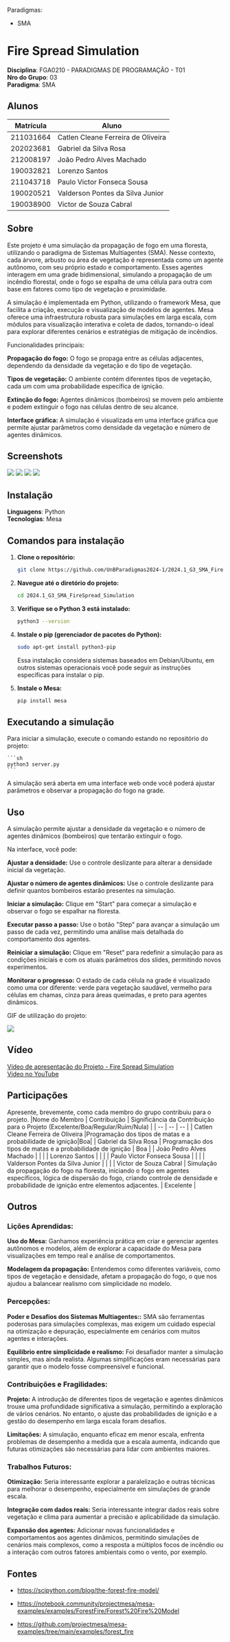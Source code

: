Paradigmas:
 - SMA

# Fire Spread Simulation

**Disciplina**: FGA0210 - PARADIGMAS DE PROGRAMAÇÃO - T01 <br>
**Nro do Grupo**: 03<br>
**Paradigma**: SMA<br>

## Alunos
|Matrícula | Aluno |
| -- | -- |
| 211031664  |  Catlen Cleane Ferreira de Oliveira |
| 202023681  |  Gabriel da Silva Rosa |
| 212008197  |  João Pedro Alves Machado |
| 190032821  |  Lorenzo Santos |
| 211043718  |  Paulo Victor Fonseca Sousa |
| 190020521  |  Valderson Pontes da Silva Junior |
| 190038900  |  Victor de Souza Cabral |

## Sobre 
Este projeto é uma simulação da propagação de fogo em uma floresta, utilizando o paradigma de Sistemas Multiagentes (SMA). Nesse contexto, cada árvore, arbusto ou área de vegetação é representada como um agente autônomo, com seu próprio estado e comportamento. Esses agentes interagem em uma grade bidimensional, simulando a propagação de um incêndio florestal, onde o fogo se espalha de uma célula para outra com base em fatores como tipo de vegetação e proximidade.

A simulação é implementada em Python, utilizando o framework Mesa, que facilita a criação, execução e visualização de modelos de agentes. Mesa oferece uma infraestrutura robusta para simulações em larga escala, com módulos para visualização interativa e coleta de dados, tornando-o ideal para explorar diferentes cenários e estratégias de mitigação de incêndios.

Funcionalidades principais:

**Propagação do fogo:** O fogo se propaga entre as células adjacentes, dependendo da densidade da vegetação e do tipo de vegetação.

**Tipos de vegetação:** O ambiente contém diferentes tipos de vegetação, cada um com uma probabilidade específica de ignição.

**Extinção do fogo:** Agentes dinâmicos (bombeiros) se movem pelo ambiente e podem extinguir o fogo nas células dentro de seu alcance.

**Interface gráfica:** A simulação é visualizada em uma interface gráfica que permite ajustar parâmetros como densidade da vegetação e número de agentes dinâmicos.

## Screenshots

![](assets/img1.jpg)
![](assets/img2.jpg)
![](assets/img3.jpg)
![](assets/img4.jpg)

## Instalação 
**Linguagens**: Python<br>
**Tecnologias**: Mesa<br>

## Comandos para instalação

1. **Clone o repositório:**

    ```sh
    git clone https://github.com/UnBParadigmas2024-1/2024.1_G3_SMA_FireSpread_Simulation.git
    ```

2. **Navegue até o diretório do projeto:**

    ```sh
    cd 2024.1_G3_SMA_FireSpread_Simulation
    ```

2. **Verifique se o Python 3 está instalado:**

    ```sh
    python3 --version
    ```

3. **Instale o pip (gerenciador de pacotes do Python):**

    ```sh
    sudo apt-get install python3-pip
    ```

    Essa instalação considera sistemas baseados em Debian/Ubuntu, em outros sistemas operacionais você pode seguir as instruções específicas para instalar o pip.

4. **Instale o Mesa:**

    ```sh
    pip install mesa
    ```

## Executando a simulação 

Para iniciar a simulação, execute o comando estando no repositório do projeto:

    ```sh
    python3 server.py
    ```

A simulação será aberta em uma interface web onde você poderá ajustar parâmetros e observar a propagação do fogo na grade.

## Uso 
A simulação permite ajustar a densidade da vegetação e o número de agentes dinâmicos (bombeiros) que tentarão extinguir o fogo. 

Na interface, você pode:

**Ajustar a densidade:** Use o controle deslizante para alterar a densidade inicial da vegetação.

**Ajustar o número de agentes dinâmicos:** Use o controle deslizante para definir quantos bombeiros estarão presentes na simulação.

**Iniciar a simulação:** Clique em "Start" para começar a simulação e observar o fogo se espalhar na floresta.

**Executar passo a passo:** Use o botão "Step" para avançar a simulação um passo de cada vez, permitindo uma análise mais detalhada do comportamento dos agentes.

**Reiniciar a simulação:** Clique em "Reset" para redefinir a simulação para as condições iniciais e com os atuais parâmetros dos slides, permitindo novos experimentos.

**Monitorar o progresso:** O estado de cada célula na grade é visualizado como uma cor diferente: verde para vegetação saudável, vermelho para células em chamas, cinza para áreas queimadas, e preto para agentes dinâmicos.

GIF de utilização do projeto:

![](assets/animacao.gif)

## Vídeo
[Vídeo de apresentação do Projeto - Fire Spread Simulation](link)
<br>
[Video no YouTube](link)

## Participações
Apresente, brevemente, como cada membro do grupo contribuiu para o projeto.
|Nome do Membro | Contribuição | Significância da Contribuição para o Projeto (Excelente/Boa/Regular/Ruim/Nula) |
| -- | -- | -- |
| Catlen Cleane Ferreira de Oliveira  |Programação dos tipos de matas e a probabilidade de ignição|Boa|
| Gabriel da Silva Rosa  |  Programação dos tipos de matas e a probabilidade de ignição | Boa |
| João Pedro Alves Machado  |  |  |
| Lorenzo Santos  | |  |
| Paulo Victor Fonseca Sousa  |  |  |
| Valderson Pontes da Silva Junior  |   |  |
| Victor de Souza Cabral  | Simulação da propagação do fogo na floresta, iniciando o fogo em agentes específicos, lógica de dispersão do fogo, criando controle de densidade e probabilidade de ignição entre elementos adjacentes.  | Excelente |

## Outros

### Lições Aprendidas:

**Uso do Mesa:** Ganhamos experiência prática em criar e gerenciar agentes autônomos e modelos, além de explorar a capacidade do Mesa para visualizações em tempo real e análise de comportamentos.

**Modelagem da propagação:** Entendemos como diferentes variáveis, como tipos de vegetação e densidade, afetam a propagação do fogo, o que nos ajudou a balancear realismo com simplicidade no modelo.

### Percepções:

**Poder e Desafios dos Sistemas Multiagentes::** SMA são ferramentas poderosas para simulações complexas, mas exigem um cuidado especial na otimização e depuração, especialmente em cenários com muitos agentes e interações.

**Equilíbrio entre simplicidade e realismo:** Foi desafiador manter a simulação simples, mas ainda realista. Algumas simplificações eram necessárias para garantir que o modelo fosse compreensível e funcional.

### Contribuições e Fragilidades:

**Projeto:**  A introdução de diferentes tipos de vegetação e agentes dinâmicos trouxe uma profundidade significativa a simulação, permitindo a exploração de vários cenários. No entanto, o ajuste das probabilidades de ignição e a gestão do desempenho em larga escala foram desafios.

**Limitações:**  A simulação, enquanto eficaz em menor escala, enfrenta problemas de desempenho a medida que a escala aumenta, indicando que futuras otimizações são necessárias para lidar com ambientes maiores.

### Trabalhos Futuros:

**Otimização:** Seria interessante explorar a paralelização e outras técnicas para melhorar o desempenho, especialmente em simulações de grande escala.

**Integração com dados reais:** Seria interessante integrar dados reais sobre vegetação e clima para aumentar a precisão e aplicabilidade da simulação.

**Expansão dos agentes:** Adicionar novas funcionalidades e comportamentos aos agentes dinâmicos, permitindo simulações de cenários mais complexos, como a resposta a múltiplos focos de incêndio ou a interação com outros fatores ambientais como o vento, por exemplo.

## Fontes

- https://scipython.com/blog/the-forest-fire-model/

- https://notebook.community/projectmesa/mesa-examples/examples/ForestFire/Forest%20Fire%20Model

- https://github.com/projectmesa/mesa-examples/tree/main/examples/forest_fire
